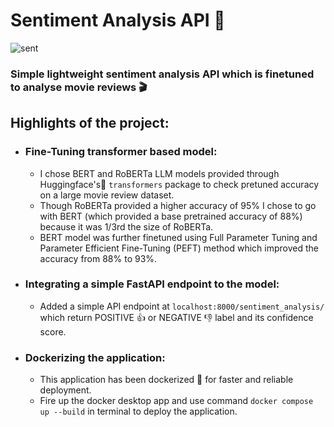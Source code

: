 # Sentiment Analysis API :movie_camera:

![sent](https://github.com/nihal-DS/Sentiment_Analysis/assets/120628216/6c112d66-7537-469d-a4ff-eca159564f0d)

### Simple lightweight sentiment analysis API which is finetuned to analyse movie reviews :clapper:

## Highlights of the project:
* ### Fine-Tuning transformer based model:
  - I chose BERT and RoBERTa LLM models provided through Huggingface's🤗 `transformers` package to check pretuned accuracy on a large movie review dataset.
  - Though RoBERTa provided a higher accuracy of 95% I chose to go with BERT (which provided a base pretrained accuracy of 88%) because it was 1/3rd the size of RoBERTa.
  - BERT model was further finetuned using Full Parameter Tuning and Parameter Efficient Fine-Tuning (PEFT) method which improved the accuracy from 88% to 93%.

* ### Integrating a simple FastAPI endpoint to the model:
  - Added a simple API endpoint at ```localhost:8000/sentiment_analysis/``` which return POSITIVE :+1: or NEGATIVE :-1: label and its confidence score.
 
* ### Dockerizing the application:
  - This application has been dockerized 🐳 for faster and reliable deployment.
  - Fire up the docker desktop app and use command `docker compose up --build` in terminal to deploy the application.
